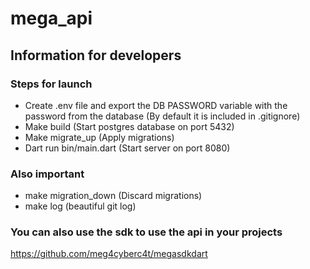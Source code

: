 # mega_api

## Information for developers

### Steps for launch

- Create .env file and export the DB PASSWORD variable with the password from the database (By default it is included in .gitignore)
- Make build (Start postgres database on port 5432)
- Make migrate_up (Apply migrations)
- Dart run bin/main.dart (Start server on port 8080)

### Also important
- make migration_down (Discard migrations)
- make log (beautiful git log)

### You can also use the sdk to use the api in your projects
https://github.com/meg4cyberc4t/megasdkdart
